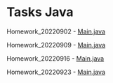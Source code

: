 # Tasks Java

Homework_20220902 - [Main.java](https://github.com/ShumaW/Tasks_Java/blob/master/Homework_20220902/src/Main.java)

Homework_20220909 - [Main.java](https://github.com/ShumaW/Tasks_Java/blob/master/Homework_20220909/src/Main.java)

Homework_20220916 - [Main.java](https://github.com/ShumaW/Tasks_Java/blob/master/Homework_20220916/src/Main.java)

Homework_20220923 - [Main.java](https://github.com/ShumaW/Tasks_Java/blob/master/Homework_20220923/src/Main.java)